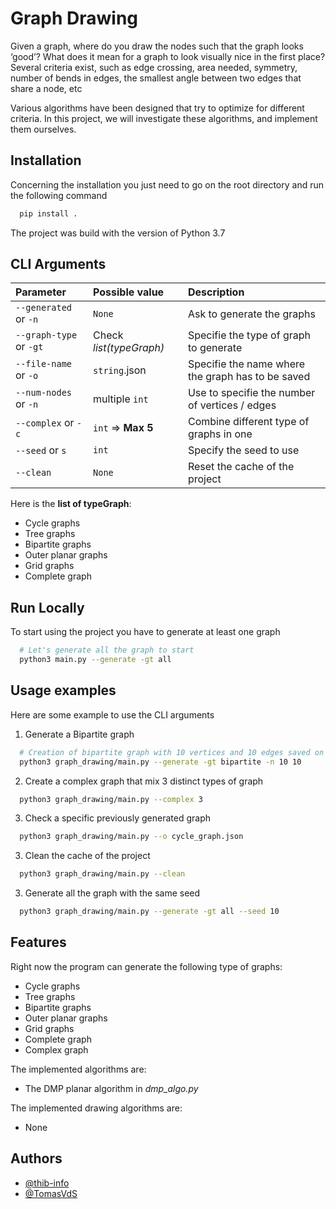 
# Graph Drawing

Given a graph, where do you draw the nodes such that the graph looks ‘good’? What does it mean for a
graph to look visually nice in the first place? Several criteria exist, such as edge crossing, area needed,
symmetry, number of bends in edges, the smallest angle between two edges that share a node, etc

Various algorithms have been designed that try to optimize for different criteria. In this project, we will
investigate these algorithms, and implement them ourselves.

## Installation

Concerning the installation you just need to go on the root directory and run the following command

```bash
  pip install .
```
The project was build with the version of Python 3.7

## CLI Arguments

| Parameter               | Possible value          | Description                						                 |
|:------------------------|:------------------------|:--------------------------------------------------|
| `--generated` or `-n`   | `None`   			            | Ask to generate the graphs  					                 |
| `--graph-type` or `-gt` | Check *list(typeGraph)* | Specifie the type of graph to generate  		        |
| `--file-name` or `-o`   | `string`.json 		        | Specifie the name where the graph has to be saved |
| `--num-nodes` or `-n`   | multiple `int`  	       | Use to specifie the number of vertices / edges    |
| `--complex` or `-c`     | `int` => **Max 5**      | Combine different type of graphs in one           |
| `--seed` or `s`         | `int`  	                | Specify the seed to use                           |
| `--clean`               | `None`  	               | Reset the cache of the project                    |

Here is the **list of typeGraph**: 
- Cycle graphs
- Tree graphs
- Bipartite graphs
- Outer planar graphs
- Grid graphs
- Complete graph

## Run Locally

To start using the project you have to generate at least one graph

```bash
  # Let's generate all the graph to start
  python3 main.py --generate -gt all
```

## Usage examples

Here are some example to use the CLI arguments 

1. Generate a Bipartite graph 
```bash
  # Creation of bipartite graph with 10 vertices and 10 edges saved on the file bipartite_graph.json
  python3 graph_drawing/main.py --generate -gt bipartite -n 10 10
```

2. Create a complex graph that mix 3 distinct types of graph 
```bash
  python3 graph_drawing/main.py --complex 3
```

3. Check a specific previously generated graph
```bash
  python3 graph_drawing/main.py --o cycle_graph.json
```

3. Clean the cache of the project
```bash
  python3 graph_drawing/main.py --clean
```

3. Generate all the graph with the same seed
```bash
  python3 graph_drawing/main.py --generate -gt all --seed 10
```



## Features

Right now the program can generate the following type of graphs:
- Cycle graphs
- Tree graphs
- Bipartite graphs
- Outer planar graphs
- Grid graphs
- Complete graph
- Complex graph

The implemented algorithms are:
- The DMP planar algorithm in *dmp_algo.py*

The implemented drawing algorithms are:
- None


## Authors

- [@thib-info](https://www.github.com/thib-info)
- [@TomasVdS](https://github.com/TomasVdS)

